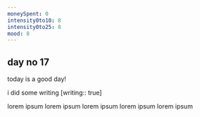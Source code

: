 ```yaml
---
moneySpent: 0
intensity0to10: 8
intensity0to25: 8
mood: 8
---
```

## day no 17
today is a good day!
 

i did some writing [writing:: true]

lorem ipsum lorem ipsum lorem ipsum lorem ipsum lorem ipsum
